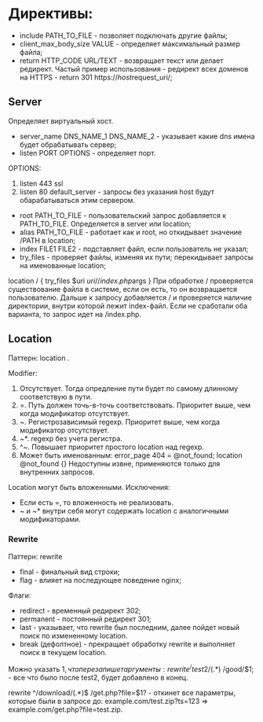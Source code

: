 # Директивы:

- include PATH_TO_FILE - позволяет подключать другие файлы;
- client_max_body_size VALUE - определяет максимальный размер файла;
- return HTTP_CODE URL/TEXT - возвращает текст или делает редирект. Частый пример использования - редирект всех доменов на HTTPS - return 301 https://$host$request_uri/;

## Server

Определяет виртуальный хост.

- server_name DNS_NAME_1 DNS_NAME_2 - указывает какие dns имена будет обрабатывать сервер;
- listen PORT OPTIONS - определяет порт.

OPTIONS:

1. listen 443 ssl
2. listen 80 default_server - запросы без указания host будут обарабатываться этим сервером.

- root PATH_TO_FILE - пользовательский запрос добавляется к PATH_TO_FILE. Определяется в server или location;
- alias PATH_TO_FILE - работает как и root, но откидывает значение /PATH в location;
- index FILE1 FILE2 - подставляет файл, если пользователь не указал;
- try_files - проверяет файлы, изменяя их пути; перекидывает запросы на именованные location;

location / {
    try_files $uri $uri/ /index.php$args
}
При обработке / проверяется существование файла в системе, если он есть, то он возвращается пользователю. Дальше к запросу добавляется / и проверяется наличие директории, внутри которой лежит index-файл. Если не сработали оба варианта, то запрос идет на /index.php.

## Location

Паттерн: location <modifier> <prefix>.

Modifier:

1. Отсутствует. Тогда опредление пути будет по самому длинному соответствую в пути.
2. =. Путь должен точь-в-точь соответствовать. Приоритет выше, чем когда модификатор отсутствует.
3. ~. Регистрозависимый regexp. Приоритет выше, чем когда модификатор отсутствует.
4. ~*. regexp без учета регистра.
5. ^~. Повышает приоритет простого location над regexp.
6. Может быть именованным:
error_page 404 = @not_found;
location @not_found {}
Недоступны извне, применяются только для внутренних запросов.

Location могут быть вложенными. Исключения:

- Если есть =, то вложенность не реализовать.
- ~ и ~* внутри себя могут содержать location с аналогичными модификаторами. 

### Rewrite

Паттерн: rewrite <regexp> <final> <flag>

- final - финальный вид строки;
- flag - влияет на последующее поведение nginx;

Флаги:

- redirect - временный редирект 302;
- permanent - постоянный редирект 301;
- last - указывает, что rewrite был последним, далее пойдет новый поиск по измененному location.
- break (дефолтное) - прекращает обработку rewrite и выполняет поиск в текущем location.

Можно указать $1, что перезапишет аргументы:
rewrite ^/test2/(.*)$ /good/$1; - все что было после test2, будет добавлено в конец.

rewrite ^/download/(.*)$ /get.php?file=$1? - откинет все параметры, которые были в запросе до:
example.com/test.zip?ts=123 => example.com/get.php?file=test.zip.

